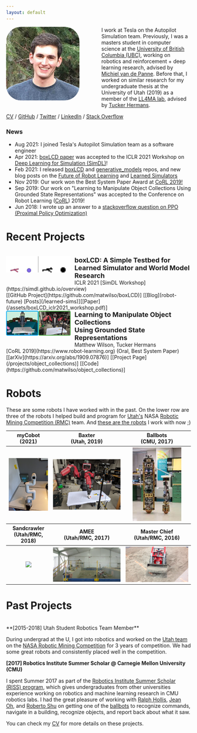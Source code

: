 ```yaml
---
layout: default
---
```


<img align="left" width="200" src="/assets/mw.jpg" style="border-radius: 20%; margin: 0px 60px 20px 0px;"/>

I work at Tesla on the Autopilot Simulation team.
Previously, I was a masters student in computer science at the [University of 
British Columbia (UBC)](https://www.cs.ubc.ca/), working on robotics and reinforcement
\+ deep learning research, advised by [Michiel van de Panne](https://www.cs.ubc.ca/~van/).  Before that, I worked on similar research for my undergraduate 
thesis at the University of Utah (2019) as a member of the [LL4MA lab](https://robot-learning.cs.utah.edu/), advised by [Tucker Hermans](https://robot-learning.cs.utah.edu/thermans). 

[CV](/assets/cv.pdf)
/ [GitHub](https://github.com/matwilso)
/ [Twitter](https://twitter.com/matwilso) 
/ [LinkedIn](https://www.linkedin.com/in/matthew-wilson-916505104/)
/ [Stack Overflow](https://stackoverflow.com/users/7211137/matwilso)


### News
- Aug 2021: I joined Tesla's Autopilot Simulation team as a software engineer
- Apr 2021: [boxLCD paper](/assets/boxLCD_iclr2021_workshop.pdf) was accepted to the ICLR 2021 Workshop on [Deep Learning for Simulation (SimDL)](https://simdl.github.io/)!
- Feb 2021: I released [boxLCD](https://github.com/matwilso/boxLCD) and [generative_models](https://github.com/matwilso/generative_models) repos, and new blog posts on the [Future of Robot Learning](/robot-future) and [Learned Simulators](/learned-sims)
- Nov 2019: Our work won the Best System Paper Award at [CoRL 2019!](https://sites.google.com/robot-learning.org/corl2019) 
- Sep 2019: Our work on "Learning to Manipulate Object Collections Using Grounded State Representations" was accepted to the Conference on Robot Learning ([CoRL](https://www.robot-learning.org/)) 2019!
- Jun 2018: I wrote up an answer to a [stackoverflow question on PPO (Proximal Policy Optimization)](https://stackoverflow.com/questions/46422845/what-is-the-way-to-understand-proximal-policy-optimization-algorithm-in-rl/50663200#50663200)


# Recent Projects
<style>
.static {
  background: white;
}
.static:hover {
  opacity:0;
}
.container {
    position: relative;
    width: 35%;
}

.image {
    position: absolute;
}
</style>


<br>

<div class="container">
    <div class="mage">
    <img class="active" align="left" src="/assets/robot/lcd_sideside.gif" style="border-radius: 0%; margin: 0px 10px 30px 0px;"/>
    </div>
    <div class="image">
    <img class="static" align="left" src="/assets/robot/lcd_sideside.png" style="border-radius: 0%; margin: 0px 10px 30px 0px;"/>
    </div>
</div>
<div style="font-size: 18px; font-weight: bold;">boxLCD: A Simple Testbed for Learned Simulator and World Model Research</div>
ICLR 2021  [SimDL Workshop](https://simdl.github.io/overview) <br>
[[GitHub Project](https://github.com/matwilso/boxLCD)] [[Blog](robot-future) [Posts](/learned-sims)][[Paper](/assets/boxLCD_iclr2021_workshop.pdf)]

<br>



<img align="left" width="35%" src="/assets/task.png" style="border-radius: 0%; margin: 0px 10px 30px 0px;"/>
<div style="font-size: 18px; font-weight: bold;">Learning to Manipulate Object Collections<br>Using Grounded State Representations</div>
Matthew Wilson, Tucker Hermans <br>
[CoRL 2019](https://www.robot-learning.org) (Oral, Best System Paper) <br>
[[arXiv](https://arxiv.org/abs/1909.07876)] [[Project Page](/projects/object_collections)]  [[Code](https://github.com/matwilso/object_collections)]

<!--
Training policy in simulator to move collections of objects to desired goal regions.
Using a graph neural network and MDNs for learning representations of many objects
and then using them to do RL.
-->

# Robots

These are some robots I have worked with in the past.
On the lower row are three of the robots I helped build and program for [Utah's](http://usr.coe.utah.edu/) NASA [Robotic Mining Competition (RMC)](https://www.nasa.gov/offices/education/centers/kennedy/technology/nasarmc/about) team.
And [these are the robots](https://www.tesla.com/) I work with now ;)


<table>
<tr>
<th>
myCobot<br> (2021)
</th>
<th>
Baxter<br>(Utah, 2019)
</th>
<th>
Ballbots <br> (CMU, 2017)
</th>
</tr>
<tr>
<th>
<a href="/assets/cobot.jpg"><img style="max-height:200px;" src="/assets/cobot.jpg"/></a>
</th>
<th>
<a href="/assets/baxter.jpg"><img style="max-height:200px" src="/assets/baxter.jpg"/></a>
</th>
<th>
<a href="/assets/ball_and_shmoo.jpg"><img style="max-height:200px" src="/assets/ball_and_shmoo.jpg"/></a>
</th>
</tr>

<tr>
<th>
Sandcrawler <br>(Utah/RMC, 2018)
</th>
<th>
AMEE <br>(Utah/RMC, 2017)
</th>
<th>
Master Chief<br> (Utah/RMC, 2016)
</th>
</tr>
<tr>
<th>
<a href="/assets/urmp/emcee_2018.png"><img style="max-height:200px;" src="/assets/urmp/emcee_2018.png"/></a>
</th>
<th>
<a href="/assets/urmp/emcee_2017.png"><img style="max-height:200px" src="/assets/urmp/emcee_2017.png"/></a>
</th>
<th>
<a href="/assets/urmp/emcee_2016.png"><img style="max-height:200px" src="/assets/urmp/emcee_2016.png"/></a>
</th>
</tr>
</table>


# Past Projects

<br>
**[2015-2018] Utah Student Robotics Team Member**

During undergrad at the U, I got into robotics and worked on the [Utah team](http://usr.coe.utah.edu/) on the [NASA Robotic Mining Competition](https://www.nasa.gov/offices/education/centers/kennedy/technology/nasarmc.html) for 3 years of competition.
We had some great robots and consistently placed well in the competition.

<!--
- [Competition video 2016](https://www.youtube.com/watch?v=tsUz3quMwMI&t=144s)
- Simulations I made of [2016 robot](https://www.youtube.com/watch?v=CdpFUFFlBOw), and [2017 robot](https://www.youtube.com/watch?v=IGnOgAnL9ag) with localization and nav state machine
-->

**[2017] Robotics Institute Summer Scholar @ Carnegie Mellon University (CMU)**

I spent Summer 2017 as part of the [Robotics Institute Summer Scholar (RISS) program](https://riss.ri.cmu.edu/),  which gives undergraduates from other universities experience working on robotics and machine learning research in CMU robotics labs.
I had the great pleasure of working with [Ralph Hollis](http://www.cs.cmu.edu/afs/cs/user/rhollis/www/home.html), [Jean Oh](https://www.cs.cmu.edu/~./jeanoh/), and [Roberto Shu](https://rshum19.github.io./) on getting one of the [ballbots](http://www.msl.ri.cmu.edu/projects/ballbot/) to recognize commands, navigate in a building, recognize objects, and report back about what it saw.


You can check my [CV](/assets/cv.pdf) for more details on these projects.

